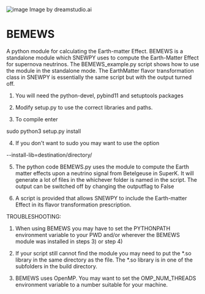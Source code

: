 ![image](https://github.com/SNEWS2/BEMEWS/assets/44247426/22dc06cb-e3b9-49d8-90ce-807a3308930f)
Image by dreamstudio.ai


# BEMEWS
A python module for calculating the Earth-matter Effect. BEMEWS is a standalone module which SNEWPY uses to compute the Earth-Matter Effect for supernova neutrinos. The BEMEWS_example.py script shows how to use the module in the standalone mode. The EarthMatter flavor transformation class in SNEWPY is essentially the same script but with the output turned off. 

1) You will need the python-devel, pybind11 and setuptools packages

2) Modify setup.py to use the correct libraries and paths. 

3) To compile enter 

sudo python3 setup.py install 

4) If you don't want to sudo you may want to use the option

--install-lib=destination/directory/

5) The python code BEMEWS.py uses the module to compute the Earth matter effects upon a neutrino signal
   from Betelgeuse in SuperK. It will generate a lot of files in the whichever folder is named
   in the script. The output can be switched off by changing the outputflag to False

6) A script is provided that allows SNEWPY to include the Earth-matter Effect in its flavor transformation
   prescription. 

TROUBLESHOOTING:

1) When using BEMEWS you may have to set the PYTHONPATH environment variable to your PWD
   and/or wherever the BEMEWS module was installed in steps 3) or step 4)

2) If your script still cannot find the module you may need to put the *.so library in the same directory
   as the file. The *.so library is in one of the subfolders in the build directory. 

3) BEMEWS uses OpenMP. You may want to set the OMP_NUM_THREADS environment variable to a number suitable for your machine.


